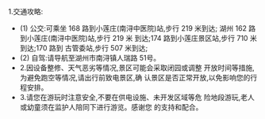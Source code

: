 1.交通攻略:

- (1) 公交:可乘坐 168 路到小莲庄(南浔中医院)站,步行 219 米到达; 湖州 162 路到小莲庄(南浔中医院)站,步行 219 米 到达;174 路到小莲庄景区站,步行 710 米到达;170 路到 古管委站,步行 507 米到达;
- (2) 自驾:请导航至湖州市南浔镇人瑞路 51号。
- 2.因设备整修、天气恶劣等情况,景区可能会采取闭园或调整 开放时间等措施,为避免跑空等情况,请出行前致电景区,确 认景区是否正常开放,以免影响您的行程安排。
- 3.请您在游玩时注意安全,不要在供电设施、未开发区域等危 险地段游玩,老人或幼童须在监护人陪同下进行游览。感谢您 的支持和配合。